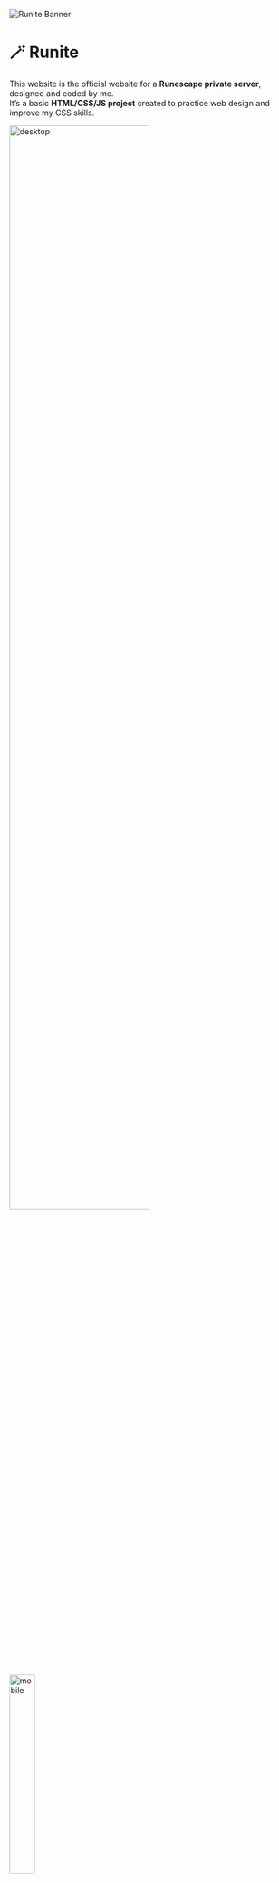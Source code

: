 ![Runite Banner](https://via.placeholder.com/1000x250?text=Runite+Official+Website)

# 🪄 Runite

This website is the official website for a **Runescape private server**, designed and coded by me.  
It’s a basic **HTML/CSS/JS project** created to practice web design and improve my CSS skills.

<p>
  <img width="70%" alt="desktop" src="https://github.com/user-attachments/assets/ba02bdf0-8624-4e53-b57a-02831e3cc31c" />
  <img width="30%" alt="mobile" src="https://github.com/user-attachments/assets/fdd97e98-ed68-42a0-b9b8-be56614387f2" />
</p>





